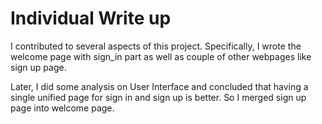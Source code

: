 # Individual Write up
I contributed to several aspects of this project. Specifically, I wrote the welcome page with sign_in part as well as couple of other webpages like sign up page.

Later, I did some analysis on User Interface and concluded that having a single unified page for sign in and sign up is better. So I merged sign up page into welcome page.
